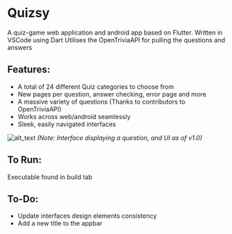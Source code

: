 # Quizsy
A quiz-game web application and android app based on Flutter. Written in VSCode using Dart
Utilises the OpenTriviaAPI for pulling the questions and answers

## Features:
- A total of 24 different Quiz categories to choose from
- New pages per question, answer checking, error page and more
- A massive variety of questions (Thanks to contributors to OpenTriviaAPI)
- Works across web/android seamlessly
- Sleek, easily navigated interfaces

![alt_text](https://github.com/Aimireal/FlutterWeather/blob/master/assets/quizsyui.png)
*(Note: Interface displaying a question, and UI as of v1.0)*

## To Run:
Executable found in build tab

## To-Do:
- Update interfaces design elements consistency
- Add a new title to the appbar
